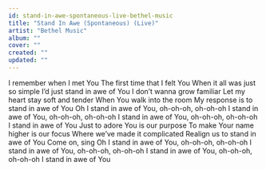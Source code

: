 ```yaml
---
id: stand-in-awe-spontaneous-live-bethel-music
title: "Stand In Awe (Spontaneous) (Live)"
artist: "Bethel Music"
album: ""
cover: ""
created: ""
updated: ""
---
```


I remember when I met You
The first time that I felt You
When it all was just so simple
I’d just stand in awe of You
I don’t wanna grow familiar
Let my heart stay soft and tender
When You walk into the room
My response is to stand in awe of You
Oh I stand in awe of You, oh-oh-oh, oh-oh-oh
I stand in awe of You, oh-oh-oh, oh-oh-oh
I stand in awe of You, oh-oh-oh, oh-oh-oh
I stand in awe of You
Just to adore You is our purpose
To make Your name higher is our focus
Where we’ve made it complicated
Realign us to stand in awe of You
Come on, sing
Oh I stand in awe of You, oh-oh-oh, oh-oh-oh
I stand in awe of You, oh-oh-oh, oh-oh-oh
I stand in awe of You, oh-oh-oh, oh-oh-oh
I stand in awe of You